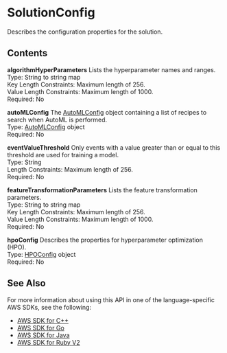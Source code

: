 # SolutionConfig<a name="API_SolutionConfig"></a>

Describes the configuration properties for the solution\.

## Contents<a name="API_SolutionConfig_Contents"></a>

 **algorithmHyperParameters**   <a name="personalize-Type-SolutionConfig-algorithmHyperParameters"></a>
Lists the hyperparameter names and ranges\.  
Type: String to string map  
Key Length Constraints: Maximum length of 256\.  
Value Length Constraints: Maximum length of 1000\.  
Required: No

 **autoMLConfig**   <a name="personalize-Type-SolutionConfig-autoMLConfig"></a>
The [AutoMLConfig](API_AutoMLConfig.md) object containing a list of recipes to search when AutoML is performed\.  
Type: [AutoMLConfig](API_AutoMLConfig.md) object  
Required: No

 **eventValueThreshold**   <a name="personalize-Type-SolutionConfig-eventValueThreshold"></a>
Only events with a value greater than or equal to this threshold are used for training a model\.  
Type: String  
Length Constraints: Maximum length of 256\.  
Required: No

 **featureTransformationParameters**   <a name="personalize-Type-SolutionConfig-featureTransformationParameters"></a>
Lists the feature transformation parameters\.  
Type: String to string map  
Key Length Constraints: Maximum length of 256\.  
Value Length Constraints: Maximum length of 1000\.  
Required: No

 **hpoConfig**   <a name="personalize-Type-SolutionConfig-hpoConfig"></a>
Describes the properties for hyperparameter optimization \(HPO\)\.  
Type: [HPOConfig](API_HPOConfig.md) object  
Required: No

## See Also<a name="API_SolutionConfig_SeeAlso"></a>

For more information about using this API in one of the language\-specific AWS SDKs, see the following:
+  [AWS SDK for C\+\+](https://docs.aws.amazon.com/goto/SdkForCpp/personalize-2018-05-22/SolutionConfig) 
+  [AWS SDK for Go](https://docs.aws.amazon.com/goto/SdkForGoV1/personalize-2018-05-22/SolutionConfig) 
+  [AWS SDK for Java](https://docs.aws.amazon.com/goto/SdkForJava/personalize-2018-05-22/SolutionConfig) 
+  [AWS SDK for Ruby V2](https://docs.aws.amazon.com/goto/SdkForRubyV2/personalize-2018-05-22/SolutionConfig) 